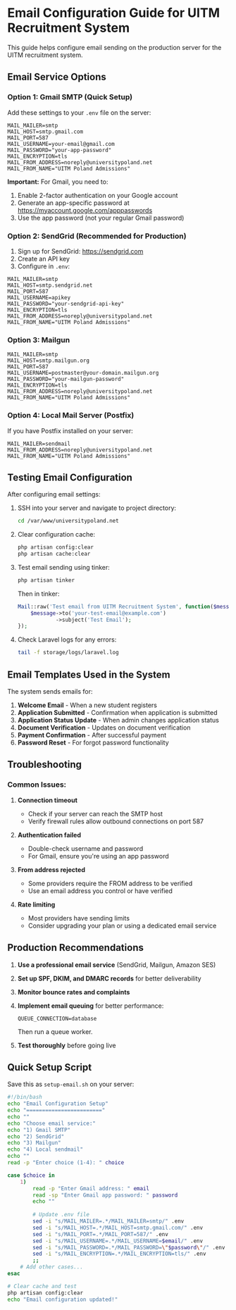 # Email Configuration Guide for UITM Recruitment System

This guide helps configure email sending on the production server for the UITM recruitment system.

## Email Service Options

### Option 1: Gmail SMTP (Quick Setup)

Add these settings to your `.env` file on the server:

```env
MAIL_MAILER=smtp
MAIL_HOST=smtp.gmail.com
MAIL_PORT=587
MAIL_USERNAME=your-email@gmail.com
MAIL_PASSWORD="your-app-password"
MAIL_ENCRYPTION=tls
MAIL_FROM_ADDRESS=noreply@universitypoland.net
MAIL_FROM_NAME="UITM Poland Admissions"
```

**Important:** For Gmail, you need to:
1. Enable 2-factor authentication on your Google account
2. Generate an app-specific password at https://myaccount.google.com/apppasswords
3. Use the app password (not your regular Gmail password)

### Option 2: SendGrid (Recommended for Production)

1. Sign up for SendGrid: https://sendgrid.com
2. Create an API key
3. Configure in `.env`:

```env
MAIL_MAILER=smtp
MAIL_HOST=smtp.sendgrid.net
MAIL_PORT=587
MAIL_USERNAME=apikey
MAIL_PASSWORD="your-sendgrid-api-key"
MAIL_ENCRYPTION=tls
MAIL_FROM_ADDRESS=noreply@universitypoland.net
MAIL_FROM_NAME="UITM Poland Admissions"
```

### Option 3: Mailgun

```env
MAIL_MAILER=smtp
MAIL_HOST=smtp.mailgun.org
MAIL_PORT=587
MAIL_USERNAME=postmaster@your-domain.mailgun.org
MAIL_PASSWORD="your-mailgun-password"
MAIL_ENCRYPTION=tls
MAIL_FROM_ADDRESS=noreply@universitypoland.net
MAIL_FROM_NAME="UITM Poland Admissions"
```

### Option 4: Local Mail Server (Postfix)

If you have Postfix installed on your server:

```env
MAIL_MAILER=sendmail
MAIL_FROM_ADDRESS=noreply@universitypoland.net
MAIL_FROM_NAME="UITM Poland Admissions"
```

## Testing Email Configuration

After configuring email settings:

1. SSH into your server and navigate to project directory:
   ```bash
   cd /var/www/universitypoland.net
   ```

2. Clear configuration cache:
   ```bash
   php artisan config:clear
   php artisan cache:clear
   ```

3. Test email sending using tinker:
   ```bash
   php artisan tinker
   ```

   Then in tinker:
   ```php
   Mail::raw('Test email from UITM Recruitment System', function($message) {
       $message->to('your-test-email@example.com')
               ->subject('Test Email');
   });
   ```

4. Check Laravel logs for any errors:
   ```bash
   tail -f storage/logs/laravel.log
   ```

## Email Templates Used in the System

The system sends emails for:

1. **Welcome Email** - When a new student registers
2. **Application Submitted** - Confirmation when application is submitted
3. **Application Status Update** - When admin changes application status
4. **Document Verification** - Updates on document verification
5. **Payment Confirmation** - After successful payment
6. **Password Reset** - For forgot password functionality

## Troubleshooting

### Common Issues:

1. **Connection timeout**
   - Check if your server can reach the SMTP host
   - Verify firewall rules allow outbound connections on port 587

2. **Authentication failed**
   - Double-check username and password
   - For Gmail, ensure you're using an app password

3. **From address rejected**
   - Some providers require the FROM address to be verified
   - Use an email address you control or have verified

4. **Rate limiting**
   - Most providers have sending limits
   - Consider upgrading your plan or using a dedicated email service

## Production Recommendations

1. **Use a professional email service** (SendGrid, Mailgun, Amazon SES)
2. **Set up SPF, DKIM, and DMARC records** for better deliverability
3. **Monitor bounce rates and complaints**
4. **Implement email queuing** for better performance:
   ```env
   QUEUE_CONNECTION=database
   ```
   Then run a queue worker.

5. **Test thoroughly** before going live

## Quick Setup Script

Save this as `setup-email.sh` on your server:

```bash
#!/bin/bash
echo "Email Configuration Setup"
echo "========================"
echo ""
echo "Choose email service:"
echo "1) Gmail SMTP"
echo "2) SendGrid"
echo "3) Mailgun"
echo "4) Local sendmail"
echo ""
read -p "Enter choice (1-4): " choice

case $choice in
    1)
        read -p "Enter Gmail address: " email
        read -sp "Enter Gmail app password: " password
        echo ""
        
        # Update .env file
        sed -i "s/MAIL_MAILER=.*/MAIL_MAILER=smtp/" .env
        sed -i "s/MAIL_HOST=.*/MAIL_HOST=smtp.gmail.com/" .env
        sed -i "s/MAIL_PORT=.*/MAIL_PORT=587/" .env
        sed -i "s/MAIL_USERNAME=.*/MAIL_USERNAME=$email/" .env
        sed -i "s/MAIL_PASSWORD=.*/MAIL_PASSWORD=\"$password\"/" .env
        sed -i "s/MAIL_ENCRYPTION=.*/MAIL_ENCRYPTION=tls/" .env
        ;;
    # Add other cases...
esac

# Clear cache and test
php artisan config:clear
echo "Email configuration updated!"
```